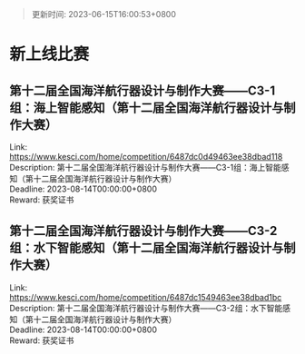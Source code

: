 > 更新时间: 2023-06-15T16:00:53+0800 

# 新上线比赛


## 第十二届全国海洋航行器设计与制作大赛——C3-1组：海上智能感知（第十二届全国海洋航行器设计与制作大赛）
Link: https://www.kesci.com/home/competition/6487dc0d49463ee38dbad118  
Description: 第十二届全国海洋航行器设计与制作大赛——C3-1组：海上智能感知（第十二届全国海洋航行器设计与制作大赛）  
Deadline: 2023-08-14T00:00:00+0800  
Reward: 获奖证书  

## 第十二届全国海洋航行器设计与制作大赛——C3-2组：水下智能感知（第十二届全国海洋航行器设计与制作大赛）
Link: https://www.kesci.com/home/competition/6487dc1549463ee38dbad1bc  
Description: 第十二届全国海洋航行器设计与制作大赛——C3-2组：水下智能感知（第十二届全国海洋航行器设计与制作大赛）  
Deadline: 2023-08-14T00:00:00+0800  
Reward: 获奖证书  

